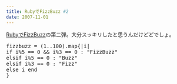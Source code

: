 ```yaml
---
title: RubyでFizzBuzz #2
date: 2007-11-01
---
```

<a href="http://uk-studio.net/2007/10/28/ruby_fizzbuzz/">RubyでFizzBuzz</a>の第二弾。大分スッキリしたと思うんだけどどでしょ。
<pre lang="ruby">
fizzbuzz = (1..100).map{|i|
if i%5 == 0 && i%3 == 0 : "FizzBuzz"
elsif i%5 == 0 : "Buzz"
elsif i%3 == 0 : "Fizz"
else i end
}</pre>
